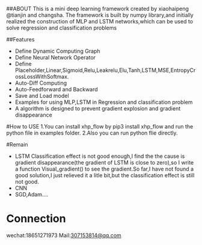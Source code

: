 ##ABOUT
This is a mini deep learning framework created by xiaohaipeng @tianjin and changsha.
The framework is built by numpy library,and initially realized the construction of MLP and LSTM networks,which can be used to solve regression and classification problems


##Features
+ Define Dynamic Computing Graph
+ Define Neural Network Operator
+ Define Placeholder,Linear,Sigmoid,Relu,Leakrelu,Elu,Tanh,LSTM,MSE,EntropyCrossLossWithSoftmax.
+ Auto-Diff Computing
+ Auto-Feedforward and Backward
+ Save and Load model
+ Examples for using MLP,LSTM in Regression and classification problem
+ A algorithm is designed to prevent gradient explosion and gradient disappearance

#How to USE
1.You can install xhp_flow by pip3 install xhp_flow and run the python file in examples folder.
2.Also you can run python flie directly.

#Remain
+ LSTM Classification effect is not good enough,I find the the cause is gradient disappearance(the gradient of LSTM is close to zero),so I write a function Visual_gradient() to see the gradient.So far,I have not found a good solution,I just relieved it a litle bit,but the classification effect is still not good.
+ CNN
+ SGD,Adam....


# Connection
wechat:18651271973
Mail:307153814@qq.com



